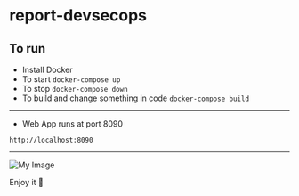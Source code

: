 # report-devsecops

## To run
- Install Docker
- To start ```docker-compose up```
- To stop ```docker-compose down```
- To build and change something in code ```docker-compose build```

----
- Web App runs at port 8090

```http://localhost:8090```

----
![My Image](src/fig2.png)

Enjoy it 💜
